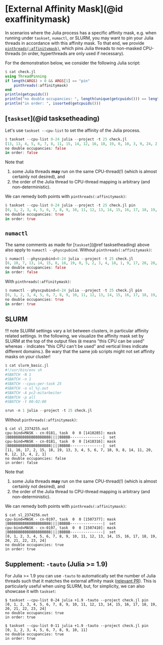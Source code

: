# [External Affinity Mask](@id exaffinitymask)

In scenarios where the Julia process has a specific affinity mask, e.g. when running under `taskset`, `numactl`, or SLURM, you may want to pin your Julia threads in accordance with this affinity mask. To that end, we provide [`pinthreads(:affinitymask)`](@ref), which pins Julia threads to non-masked CPU-threads (in order, hyperthreads are only used if necessary).

For the demonstration below, we consider the following Julia script:
```julia
$ cat check.jl 
using ThreadPinning
if length(ARGS) > 0 && ARGS[1] == "pin"
    pinthreads(:affinitymask)
end
println(getcpuids())
println("no double occupancies: ", length(unique(getcpuids())) == length(getcpuids()))
println("in order: ", issorted(getcpuids()))
```

## [`taskset`](@id tasksetheading)

Let's use `taskset --cpu-list` to set the affinity of the Julia process.

```julia
$ taskset --cpu-list 0-24 julia --project -t 25 check.jl
[13, 13, 4, 5, 6, 7, 8, 11, 15, 14, 12, 16, 18, 19, 0, 10, 3, 9, 24, 2, 17, 20, 1, 21, 21]
no double occupancies: false
in order: false
```

Note that

1) some Julia threads **may** run on the same CPU-thread(!) (which is almost certainly not desired), and
2) the order of the Julia thread to CPU-thread mapping is arbitrary (and non-deterministic).

We can remedy both points with `pinthreads(:affinitymask)`:

```julia
$ taskset --cpu-list 0-24 julia --project -t 25 check.jl pin
[0, 1, 2, 3, 4, 5, 6, 7, 8, 9, 10, 11, 12, 13, 14, 15, 16, 17, 18, 19, 20, 21, 22, 23, 24]
no double occupancies: true
in order: true
```

## `numactl`

The same comments as made for [`taskset`](@ref tasksetheading) above also apply to `numactl --physcpubind`. Without `pinthreads(:affinitymask)`:

```julia
$ numactl --physcpubind=0-24 julia --project -t 25 check.jl 
[6, 10, 7, 13, 14, 15, 8, 16, 19, 0, 5, 2, 3, 4, 18, 1, 9, 17, 20, 20, 12, 20, 10, 20, 11]
no double occupancies: false
in order: false
```

With `pinthreads(:affinitymask)`:

```julia
$ numactl --physcpubind=0-24 julia --project -t 25 check.jl pin
[0, 1, 2, 3, 4, 5, 6, 7, 8, 9, 10, 11, 12, 13, 14, 15, 16, 17, 18, 19, 20, 21, 22, 23, 24]
no double occupancies: true
in order: true
```

## SLURM

!!! note
    SLURM settings vary a lot between clusters, in particular affinity related settings. In the following, we visualize the affinity mask set by SLURM at the top of the output files (`B` means "this CPU can be used" whereas `-` indicates "this CPU can't be used" and vertical lines indicate different domains.). Be wary that the same job scripts might not set affinity masks on your cluster!

```julia
$ cat slurm_basic.jl 
#!/usr/bin/env sh
#SBATCH -N 1
#SBATCH -n 1
#SBATCH --cpus-per-task 25
#SBATCH -o sl_%j.out
#SBATCH -A pc2-mitarbeiter
#SBATCH -p all
#SBATCH -t 00:02:00

srun -n 1 julia --project -t 25 check.jl 
```

Without `pinthreads(:affinitymask)`:
```
$ cat sl_2374255.out 
cpu-bind=MASK - cn-0181, task  0  0 [1410285]: mask |BBBBBBBBBBBBBBBBBBBB||||BBBBB---------------|  set
cpu-bind=MASK - cn-0181, task  0  0 [1410316]: mask |BBBBBBBBBBBBBBBBBBBB||||BBBBB---------------|  set
[11, 16, 17, 2, 15, 18, 19, 13, 3, 4, 5, 6, 7, 10, 9, 8, 14, 11, 20, 0, 12, 13, 4, 2, 1]
no double occupancies: false
in order: false
```

Note that

1) some Julia threads **may** run on the same CPU-thread(!) (which is almost certainly not desired), and
2) the order of the Julia thread to CPU-thread mapping is arbitrary (and non-deterministic).

We can remedy both points with `pinthreads(:affinitymask)`:
```
$ cat sl_2374256.out 
cpu-bind=MASK - cn-0197, task  0  0 [1507377]: mask |BBBBBBBBBBBBBBBBBBBB||||BBBBB---------------|  set
cpu-bind=MASK - cn-0197, task  0  0 [1507410]: mask |BBBBBBBBBBBBBBBBBBBB||||BBBBB---------------|  set
[0, 1, 2, 3, 4, 5, 6, 7, 8, 9, 10, 11, 12, 13, 14, 15, 16, 17, 18, 19, 20, 21, 22, 23, 24]
no double occupancies: true
in order: true
```

## Supplement: `-tauto` (Julia >= 1.9)

For Julia >= 1.9 you can use `-tauto` to automatically set the number of Julia threads such that it matches the external affinity mask ([relevant PR](https://github.com/JuliaLang/julia/pull/42340)). This is particularly useful when using SLURM, but, for simplicity, we can also showcase it with `taskset`:

```
$ taskset --cpu-list 0-24 julia +1.9 -tauto --project check.jl pin
[0, 1, 2, 3, 4, 5, 6, 7, 8, 9, 10, 11, 12, 13, 14, 15, 16, 17, 18, 19, 20, 21, 22, 23, 24]
no double occupancies: true
in order: true
```

```
$ taskset --cpu-list 0-11 julia +1.9 -tauto --project check.jl pin
[0, 1, 2, 3, 4, 5, 6, 7, 8, 9, 10, 11]
no double occupancies: true
in order: true
```